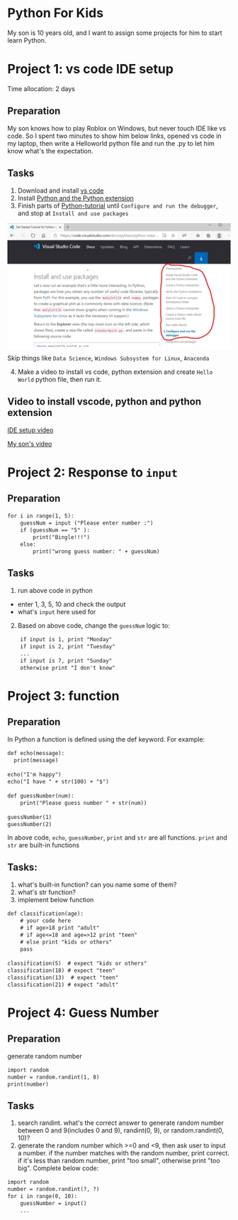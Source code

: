 # Python For Kids
My son is 10 years old, and I want to assign some projects for him to start learn Python.

# Project 1: vs code IDE setup
Time allocation: 2 days
## Preparation
My son knows how to play Roblox on Windows, but never touch IDE like vs code. So I spent two minutes to show him below links, opened vs code in my laptop, then write a Helloworld python file and run the .py to let him know what's the expectation.

## Tasks
1. Download and install [vs code](https://code.visualstudio.com/)
2. Install [Python and the Python extension](https://code.visualstudio.com/docs/languages/python#_install-python-and-the-python-extension) 
3. Finish parts of [Python-tutorial](https://code.visualstudio.com/docs/python/python-tutorial) until `Configure and run the debugger`, and stop at `Install and use packages`

![Python-tutorial scope](img/PythonTutorial.jpg?raw=true "Title")

Skip things like `Data Science`, `Windows Subsystem for Linux`, `Anaconda`

4. Make a video to install vs code, python extension and create `Hello World` python file, then run it.

## Video to install vscode, python and python extension

[IDE setup video](https://www.youtube.com/watch?v=P9VmSIIO-Xc)

[My son's video](https://www.youtube.com/watch?v=_NtuZ2VwQFs)

# Project 2: Response to `input`
## Preparation
```
for i in range(1, 5):
    guessNum = input ("Please enter number :")
    if (guessNum == "5" ):
        print("Bingle!!!")
    else:
        print("wrong guess number: " + guessNum)
```

## Tasks
1. run above code in python
- enter 1, 3, 5, 10 and check the output
- what's `input` here used for

2. Based on above code, change the `guessNum` logic to:
```
    if input is 1, print "Monday"
    if input is 2, print "Tuesday"
    ...
    if input is 7, print "Sunday"
    otherwise print "I don't know"
```

# Project 3: function
## Preparation
In Python a function is defined using the def keyword.
For example:
```
def echo(message):
  print(message)

echo("I'm happy")
echo("I have " + str(100) + "$")

def guessNumber(num):
    print("Please guess number " + str(num))

guessNumber(1)
guessNumber(2)

```

In above code, `echo`, `guessNumber`, `print` and `str` are all functions.
`print` and `str` are built-in functions

## Tasks:
1. what's built-in function? can you name some of them?
2. what's str function?
3. implement below function
```
def classification(age):
    # your code here
    # if age>18 print "adult"
    # if age<=18 and age=>12 print "teen"
    # else print "kids or others" 
    pass

classification(5)  # expect "kids or others"
classification(18) # expect "teen"
classification(13)  # expect "teen"
classification(21) # expect "adult"
``` 

# Project 4: Guess Number
## Preparation
generate random number

```
import random
number = random.randint(1, 8)
print(number)
```

## Tasks
1. search randint. what's the correct answer to generate random number between 0 and 9(includes 0 and 9), randint(0, 9), or random.randint(0, 10)?
2. generate the random number which >=0 and <9, then ask user to input a number. if the number matches with the random number, print correct. if it's less than random number, print "too small", otherwise print "too big".
Complete below code:

```
import random
number = random.randint(?, ?)
for i in range(0, 10):
    guessNumber = input()
    ...

```